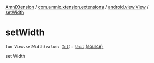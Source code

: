 [AmniXtension](../../index.md) / [com.amnix.xtension.extensions](../index.md) / [android.view.View](index.md) / [setWidth](./set-width.md)

# setWidth

`fun View.setWidth(value: `[`Int`](https://kotlinlang.org/api/latest/jvm/stdlib/kotlin/-int/index.html)`): `[`Unit`](https://kotlinlang.org/api/latest/jvm/stdlib/kotlin/-unit/index.html) [(source)](https://github.com/AmniX/AmniXTension/tree/master/AmniXtension/src/main/java/com/amnix/xtension/extensions/ViewExtensions.kt#L132)

set Width

